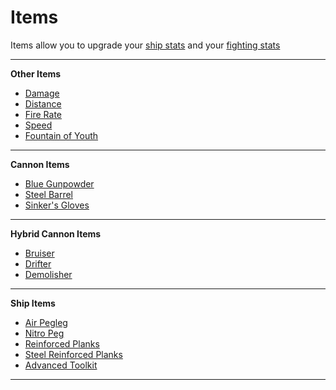 # Items

Items allow you to upgrade your [ship stats](/pages/ships.md) and your [fighting stats](/pages/upgrades.md)


---

**Other Items**

- [Damage](/pages/items/stats/damage.md)
- [Distance](/pages/items/stats/distance.md)
- [Fire Rate](/pages/items/stats/firerate.md)
- [Speed](/pages/items/stats/speed.md)
- [Fountain of Youth](/pages/items/stats/speed.md)

---

**Cannon Items**

- [Blue Gunpowder](/pages/items/cannon/bluegunpowder.md)
- [Steel Barrel](/pages/items/cannon/steelbarrel.md)
- [Sinker's Gloves](/pages/items/cannon/sinkersgloves.md)

---

**Hybrid Cannon Items**

- [Bruiser](/pages/items/cannon/hybrid/bruiser.md)
- [Drifter](/pages/items/cannon/hybrid/Drifter.md)
- [Demolisher](/pages/items/cannon/hybrid/demolisher.md)

---

**Ship Items**

- [Air Pegleg](/pages/items/ship/airpegleg.md)
- [Nitro Peg](/pages/items/ship/nitropeg.md)
- [Reinforced Planks](/pages/items/ship/reinforcedplanks.md)
- [Steel Reinforced Planks](/pages/items/ship/steelplanks.md)
- [Advanced Toolkit](/pages/items/ship/toolkit.md)

---